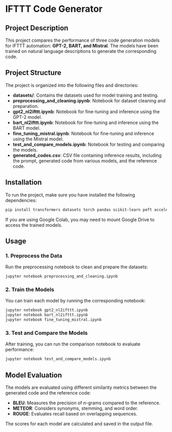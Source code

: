 # IFTTT Code Generator

## Project Description
This project compares the performance of three code generation models for IFTTT automation: **GPT-2, BART, and Mistral**. The models have been trained on natural language descriptions to generate the corresponding code.

## Project Structure
The project is organized into the following files and directories:

- **datasets/**: Contains the datasets used for model training and testing.
- **preprocessing_and_cleaning.ipynb**: Notebook for dataset cleaning and preparation.
- **gpt2_nl2ifttt.ipynb**: Notebook for fine-tuning and inference using the GPT-2 model.
- **bart_nl2ifttt.ipynb**: Notebook for fine-tuning and inference using the BART model.
- **fine_tuning_mistral.ipynb**: Notebook for fine-tuning and inference using the Mistral model.
- **test_and_compare_models.ipynb**: Notebook for testing and comparing the models.
- **generated_codes.csv**: CSV file containing inference results, including the prompt, generated code from various models, and the reference code.

## Installation
To run the project, make sure you have installed the following dependencies:

```bash
pip install transformers datasets torch pandas scikit-learn peft accelerate bitsandbytes nltk rouge_score evaluate fuzzywuzzy
```

If you are using Google Colab, you may need to mount Google Drive to access the trained models.

## Usage
### 1. Preprocess the Data
Run the preprocessing notebook to clean and prepare the datasets:
```bash
jupyter notebook preprocessing_and_cleaning.ipynb
```

### 2. Train the Models
You can train each model by running the corresponding notebook:
```bash
jupyter notebook gpt2_nl2ifttt.ipynb
jupyter notebook bart_nl2ifttt.ipynb
jupyter notebook fine_tuning_mistral.ipynb
```

### 3. Test and Compare the Models
After training, you can run the comparison notebook to evaluate performance:
```bash
jupyter notebook test_and_compare_models.ipynb
```

## Model Evaluation
The models are evaluated using different similarity metrics between the generated code and the reference code:
- **BLEU**: Measures the precision of n-grams compared to the reference.
- **METEOR**: Considers synonyms, stemming, and word order.
- **ROUGE**: Evaluates recall based on overlapping sequences.

The scores for each model are calculated and saved in the output file.
